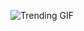 
<!-- GIF_SECTION -->
![Trending GIF](https://media1.giphy.com/media/v1.Y2lkPThiYjIxNzcyMDlxaTI4Mm9obXRmdXdqeDd1a2JmaDl3NDN3ZXgzMTY2aW44M3A3bSZlcD12MV9naWZzX3NlYXJjaCZjdD1n/bGgsc5mWoryfgKBx1u/giphy.gif)
<!-- END_GIF_SECTION -->
